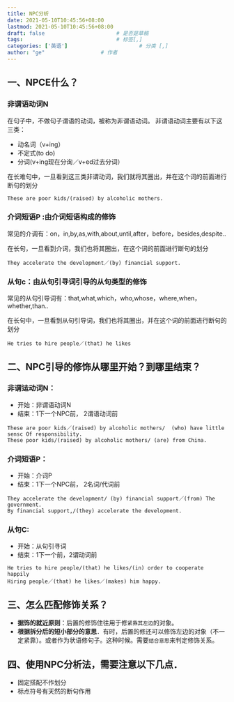 ```yaml
---
title: NPC分析
date: 2021-05-10T10:45:56+08:00
lastmod: 2021-05-10T10:45:56+08:00
draft: false                       # 是否是草稿
tags:                              # 标签[,]
categories: ['英语']                       # 分类 [,]
author: "ge"                  # 作者
---
```

## 一、NPCE什么？
### 非谓语动词N
在句子中，不做句子谓语的动词，被称为非谓语动词。
非谓语动词主要有以下这三类：  

- 动名词（v+ing）
- 不定式(to do)
- 分词(v+ing现在分询／v+ed过去分词）

在长难句中，一旦看到这三类非谓动词，我们就将其圈出，并在这个词的前面进行断句的划分

```
These are poor kids/(raised) by alcoholic mothers.
```
### 介词短语P :由介词短语构成的修饰
常见的介调有：on，in,by,as,with,about,until,after，before，besides,despite..  

在长句，一旦看到介词，我们也将其圈出，在这个词的前面进行断句的划分

```
They accelerate the development／(by) financial support.
```
### 从句c：由从句引寻词引导的从句类型的修饰
常见的从句引导词有：that,what,which，who,whose，where,when，whether,than..    

在长句中，一旦看到从句引导词，我们也将其圈出，并在这个词的前面进行断句的划分

```
He tries to hire people／(that) he likes
```
##  二、NPC引导的修饰从哪里开始？到哪里结束？
### 非谓迲动词N：
- 开始：非谓语动词N  
- 结束：1下一个NPC前， 2谓语动词前
```
These are poor kids／(raised) by alcoholic mothers/  (who) have little sensc Of responsibility. 
These poor kids/(raised) by alcoholic mothers/ (are) from China.
```
### 介词短语P：
- 开始：介词P
- 结束：1下一个NPC前， 2名词/代词前
```
They accelerate the development/ (by) financial support／(from) The government.
By financial support,/(they) accelerate the development.
```

### 从句C:
- 开始：从句引寻词
- 结束：1下一个前，2谓动词前
```
He tries to hire people/(that) he likes/(in) order to cooperate happily
Hiring people／(that) he likes／(makes) him happy.
```

## 三、怎么匹配修饰关系？
- **据饰的就近原则**：后置的修饰住往用于修`紧靠其左边`的对象。
- **根据拆分后的短小部分的意思**．有时，后置的修还可以修饰左边的对象（不一定紧靠〕。或者作为状语修句子。这种时候。需要`结合意思`来判定修饰关系。

## 四、使用NPC分析法，需要注意以下几点．
- 固定搭配不作划分
- 标点符号有天然的断句作用







